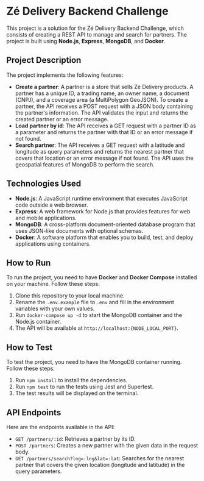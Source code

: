 # Zé Delivery Backend Challenge

This project is a solution for the Zé Delivery Backend Challenge, which consists of creating a REST API to manage and search for partners. The project is built using **Node.js**, **Express**, **MongoDB**, and **Docker**.

## Project Description

The project implements the following features:

- **Create a partner**: A partner is a store that sells Zé Delivery products. A partner has a unique ID, a trading name, an owner name, a document (CNPJ), and a coverage area (a MultiPolygon GeoJSON). To create a partner, the API receives a POST request with a JSON body containing the partner's information. The API validates the input and returns the created partner or an error message.
- **Load partner by id**: The API receives a GET request with a partner ID as a parameter and returns the partner with that ID or an error message if not found.
- **Search partner**: The API receives a GET request with a latitude and longitude as query parameters and returns the nearest partner that covers that location or an error message if not found. The API uses the geospatial features of MongoDB to perform the search.

## Technologies Used

- **Node.js**: A JavaScript runtime environment that executes JavaScript code outside a web browser.
- **Express**: A web framework for Node.js that provides features for web and mobile applications.
- **MongoDB**: A cross-platform document-oriented database program that uses JSON-like documents with optional schemas.
- **Docker**: A software platform that enables you to build, test, and deploy applications using containers.

## How to Run

To run the project, you need to have **Docker** and **Docker Compose** installed on your machine. Follow these steps:

1. Clone this repository to your local machine.
2. Rename the `.env.example` file to `.env` and fill in the environment variables with your own values.
3. Run `docker-compose up -d` to start the MongoDB container and the Node.js container.
4. The API will be available at `http://localhost:{NODE_LOCAL_PORT}`.

## How to Test

To test the project, you need to have the MongoDB container running. Follow these steps:

1. Run `npm install` to install the dependencies.
2. Run `npm test` to run the tests using Jest and Supertest.
3. The test results will be displayed on the terminal.

## API Endpoints

Here are the endpoints available in the API:

- `GET /partners/:id`: Retrieves a partner by its ID.
- `POST /partners`: Creates a new partner with the given data in the request body.
- `GET /partners/search?lng=:lng&lat=:lat`: Searches for the nearest partner that covers the given location (longitude and latitude) in the query parameters.